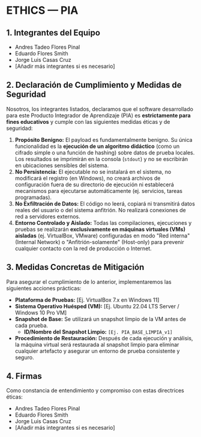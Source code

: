# ETHICS — PIA

## 1. Integrantes del Equipo

* Andres Tadeo Flores Pinal
* Eduardo Flores Smith
* Jorge Luis Casas Cruz
* [Añadir más integrantes si es necesario]

## 2. Declaración de Cumplimiento y Medidas de Seguridad

Nosotros, los integrantes listados, declaramos que el software desarrollado para este Producto Integrador de Aprendizaje (PIA) es **estrictamente para fines educativos** y cumple con las siguientes medidas éticas y de seguridad:

1.  **Propósito Benigno:** El payload es fundamentalmente benigno. Su única funcionalidad es la **ejecución de un algoritmo didáctico** (como un cifrado simple o una función de hashing) sobre datos de prueba locales. Los resultados se imprimirán en la consola (`stdout`) y no se escribirán en ubicaciones sensibles del sistema.
2.  **No Persistencia:** El ejecutable no se instalará en el sistema, no modificará el registro (en Windows), no creará archivos de configuración fuera de su directorio de ejecución ni establecerá mecanismos para ejecutarse automáticamente (ej. servicios, tareas programadas).
3.  **No Exfiltración de Datos:** El código no leerá, copiará ni transmitirá datos reales del usuario o del sistema anfitrión. No realizará conexiones de red a servidores externos.
4.  **Entorno Controlado y Aislado:** Todas las compilaciones, ejecuciones y pruebas se realizarán **exclusivamente en máquinas virtuales (VMs) aisladas** (ej. VirtualBox, VMware) configuradas en modo "Red interna" (Internal Network) o "Anfitrión-solamente" (Host-only) para prevenir cualquier contacto con la red de producción o Internet.

## 3. Medidas Concretas de Mitigación

Para asegurar el cumplimiento de lo anterior, implementaremos las siguientes acciones prácticas:

* **Plataforma de Pruebas:** [Ej. VirtualBox 7.x en Windows 11]
* **Sistema Operativo Huésped (VM):** [Ej. Ubuntu 22.04 LTS Server / Windows 10 Pro VM]
* **Snapshot de Base:** Se utilizará un snapshot limpio de la VM antes de cada prueba.
    * **ID/Nombre del Snapshot Limpio:** `[Ej. PIA_BASE_LIMPIA_v1]`
* **Procedimiento de Restauración:** Después de cada ejecución y análisis, la máquina virtual será restaurada al snapshot limpio para eliminar cualquier artefacto y asegurar un entorno de prueba consistente y seguro.

## 4. Firmas

Como constancia de entendimiento y compromiso con estas directrices éticas:

* Andres Tadeo Flores Pinal
* Eduardo Flores Smith
* Jorge Luis Casas Cruz
* [Añadir más integrantes si es necesario]
